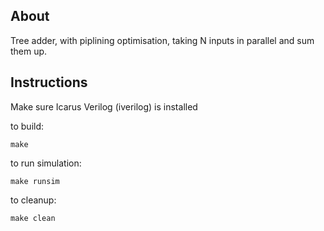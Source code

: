 ## About

Tree adder, with piplining optimisation, taking N inputs in parallel and sum them up.


## Instructions

Make sure Icarus Verilog (iverilog) is installed

to build:

`make`


to run simulation:

`make runsim`


to cleanup:

`make clean`
